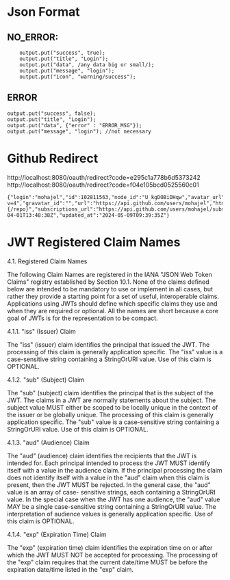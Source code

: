 
# Json Format


## NO_ERROR:

        output.put("success", true);
        output.put("title", "Login");
        output.put("data", /any data big or small/);
        output.put("message", "login");
        output.put("icon", "warning/success");

## ERROR

    output.put("success", false);
    output.put("title", "Login");
    output.put("data", {"error" : "ERROR_MSG"});
    output.put("message", "login"); //not necessary


# Github Redirect 
http://localhost:8080/oauth/redirect?code=e295c1a778b6d5373242
http://localhost:8080/oauth/redirect?code=f04e105bcd0525560c01



```
{"login":"mohajel","id":102811563,"node_id":"U_kgDOBiDHqw","avatar_url":"https://avatars.githubusercontent.com/u/102811563?v=4","gravatar_id":"","url":"https://api.github.com/users/mohajel","html_url":"https://github.com/mohajel","followers_url":"https://api.github.com/users/mohajel/followers","following_url":"https://api.github.com/users/mohajel/following{/other_user}","gists_url":"https://api.github.com/users/mohajel/gists{/gist_id}","starred_url":"https://api.github.com/users/mohajel/starred{/owner}{/repo}","subscriptions_url":"https://api.github.com/users/mohajel/subscriptions","organizations_url":"https://api.github.com/users/mohajel/orgs","repos_url":"https://api.github.com/users/mohajel/repos","events_url":"https://api.github.com/users/mohajel/events{/privacy}","received_events_url":"https://api.github.com/users/mohajel/received_events","type":"User","site_admin":false,"name":null,"company":null,"blog":"","location":null,"email":null,"hireable":null,"bio":null,"twitter_username":null,"public_repos":17,"public_gists":0,"followers":6,"following":8,"created_at":"2022-04-01T13:48:38Z","updated_at":"2024-05-09T09:39:35Z"}
```

# JWT Registered Claim Names


4.1.  Registered Claim Names

   The following Claim Names are registered in the IANA "JSON Web Token
   Claims" registry established by Section 10.1.  None of the claims
   defined below are intended to be mandatory to use or implement in all
   cases, but rather they provide a starting point for a set of useful,
   interoperable claims.  Applications using JWTs should define which
   specific claims they use and when they are required or optional.  All
   the names are short because a core goal of JWTs is for the
   representation to be compact.

4.1.1.  "iss" (Issuer) Claim

   The "iss" (issuer) claim identifies the principal that issued the
   JWT.  The processing of this claim is generally application specific.
   The "iss" value is a case-sensitive string containing a StringOrURI
   value.  Use of this claim is OPTIONAL.

4.1.2.  "sub" (Subject) Claim

   The "sub" (subject) claim identifies the principal that is the
   subject of the JWT.  The claims in a JWT are normally statements
   about the subject.  The subject value MUST either be scoped to be
   locally unique in the context of the issuer or be globally unique.
   The processing of this claim is generally application specific.  The
   "sub" value is a case-sensitive string containing a StringOrURI
   value.  Use of this claim is OPTIONAL.

4.1.3.  "aud" (Audience) Claim

   The "aud" (audience) claim identifies the recipients that the JWT is
   intended for.  Each principal intended to process the JWT MUST
   identify itself with a value in the audience claim.  If the principal
   processing the claim does not identify itself with a value in the
   "aud" claim when this claim is present, then the JWT MUST be
   rejected.  In the general case, the "aud" value is an array of case-
   sensitive strings, each containing a StringOrURI value.  In the
   special case when the JWT has one audience, the "aud" value MAY be a
   single case-sensitive string containing a StringOrURI value.  The
   interpretation of audience values is generally application specific.
   Use of this claim is OPTIONAL.

4.1.4.  "exp" (Expiration Time) Claim

   The "exp" (expiration time) claim identifies the expiration time on
   or after which the JWT MUST NOT be accepted for processing.  The
   processing of the "exp" claim requires that the current date/time
   MUST be before the expiration date/time listed in the "exp" claim.
